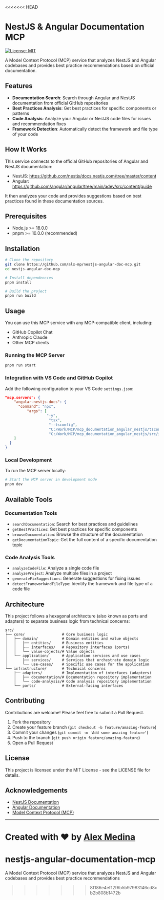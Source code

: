 <<<<<<< HEAD

# NestJS & Angular Documentation MCP

[![License: MIT](https://img.shields.io/badge/License-MIT-blue.svg)](https://opensource.org/licenses/MIT)

A Model Context Protocol (MCP) service that analyzes NestJS and Angular codebases and provides best practice recommendations based on official documentation.

## Features

- **Documentation Search**: Search through Angular and NestJS documentation from official GitHub repositories
- **Best Practices Analysis**: Get best practices for specific components or patterns
- **Code Analysis**: Analyze your Angular or NestJS code files for issues and recommendation fixes
- **Framework Detection**: Automatically detect the framework and file type of your code

## How It Works

This service connects to the official GitHub repositories of Angular and NestJS documentation:

- NestJS: <https://github.com/nestjs/docs.nestjs.com/tree/master/content>
- Angular: <https://github.com/angular/angular/tree/main/adev/src/content/guide>

It then analyzes your code and provides suggestions based on best practices found in these documentation sources.

## Prerequisites

- Node.js >= 18.0.0
- pnpm >= 10.0.0 (recommended)

## Installation

```bash
# Clone the repository
git clone https://github.com/alx-mp/nestjs-angular-doc-mcp.git
cd nestjs-angular-doc-mcp

# Install dependencies
pnpm install

# Build the project
pnpm run build
```

## Usage

You can use this MCP service with any MCP-compatible client, including:

- GitHub Copilot Chat
- Anthropic Claude
- Other MCP clients

### Running the MCP Server

```bash
pnpm run start
```

### Integration with VS Code and GitHub Copilot

Add the following configuration to your VS Code `settings.json`:

```json
"mcp.servers": {
    "angular-nestjs-docs": {
      "command": "npx",
          "args": [
                   "-y",
                    "tsx",
                    "--tsconfig",
                    "C:/Work/MCP/mcp_documentation_angular_nestjs/tsconfig.json",
                    "C:/Work/MCP/mcp_documentation_angular_nestjs/src/index.ts"
    ]
  }
}
```

### Local Development

To run the MCP server locally:

```bash
# Start the MCP server in development mode
pnpm dev
```

## Available Tools

### Documentation Tools

- `searchDocumentation`: Search for best practices and guidelines
- `getBestPractices`: Get best practices for specific components
- `browseDocumentation`: Browse the structure of the documentation
- `getDocumentationTopic`: Get the full content of a specific documentation topic

### Code Analysis Tools

- `analyzeCodeFile`: Analyze a single code file
- `analyzeProject`: Analyze multiple files in a project
- `generateFixSuggestions`: Generate suggestions for fixing issues
- `detectFrameworkAndFileType`: Identify the framework and file type of a code file

## Architecture

This project follows a hexagonal architecture (also known as ports and adapters) to separate business logic from technical concerns:

```
src/
├── core/                 # Core business logic
│   ├── domain/           # Domain entities and value objects
│   │   ├── entities/     # Business entities
│   │   ├── interfaces/   # Repository interfaces (ports)
│   │   └── value-objects/# Value objects
│   └── application/      # Application services and use cases
│       ├── services/     # Services that orchestrate domain logic
│       └── use-cases/    # Specific use cases for the application
└── infrastructure/       # Technical concerns
    ├── adapters/         # Implementation of interfaces (adapters)
    │   ├── documentation/# Documentation repository implementation
    │   └── code-analysis/# Code analysis repository implementation
    └── ports/            # External-facing interfaces
```

## Contributing

Contributions are welcome! Please feel free to submit a Pull Request.

1. Fork the repository
2. Create your feature branch (`git checkout -b feature/amazing-feature`)
3. Commit your changes (`git commit -m 'Add some amazing feature'`)
4. Push to the branch (`git push origin feature/amazing-feature`)
5. Open a Pull Request

## License

This project is licensed under the MIT License - see the LICENSE file for details.

## Acknowledgements

- [NestJS Documentation](https://docs.nestjs.com/)
- [Angular Documentation](https://angular.io/docs)
- [Model Context Protocol (MCP)](https://github.com/anthropics/model-context-protocol)

---

Created with ❤️ by [Alex Medina](https://github.com/alx-mp)
=======

# nestjs-angular-documentation-mcp

A Model Context Protocol (MCP) service that analyzes NestJS and Angular codebases and provides best practice recommendations
>>>>>>> 8f186e4ef12f6b5b97983146cd8cb2b808b1472b
